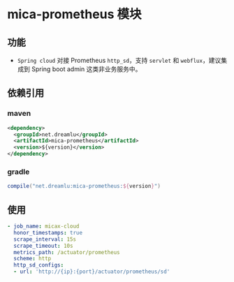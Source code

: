 # mica-prometheus 模块

## 功能
- `Spring cloud` 对接 Prometheus `http_sd`，支持 `servlet` 和 `webflux`，建议集成到 Spring boot admin 这类非业务服务中。

## 依赖引用
### maven
```xml
<dependency>
  <groupId>net.dreamlu</groupId>
  <artifactId>mica-prometheus</artifactId>
  <version>${version}</version>
</dependency>
```

### gradle
```groovy
compile("net.dreamlu:mica-prometheus:${version}")
```

## 使用
```yaml
- job_name: micax-cloud
  honor_timestamps: true
  scrape_interval: 15s
  scrape_timeout: 10s
  metrics_path: /actuator/prometheus
  scheme: http
  http_sd_configs:
  - url: 'http://{ip}:{port}/actuator/prometheus/sd'
```
